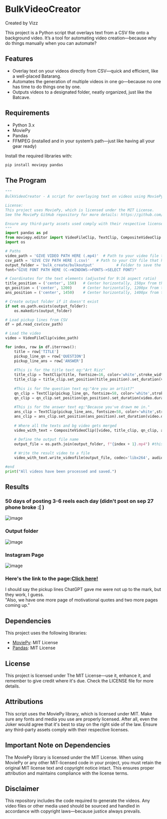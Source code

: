 # BulkVideoCreator
Created by Vizz

This project is a Python script that overlays text from a CSV file onto a background video.
It’s a tool for automating video creation—because why do things manually when you can automate?

## Features
- Overlay text on your videos directly from CSV—quick and efficient, like a well-placed Batarang.
- Automates the generation of multiple videos in one go—because no one has time to do things one by one.
- Outputs videos to a designated folder, neatly organized, just like the Batcave.

## Requirements
- Python 3.x
- MoviePy
- Pandas
- FFMPEG (installed and in your system’s path—just like having all your gear ready)

Install the required libraries with:

```bash
pip install moviepy pandas
```
## The Program
```py
"""
BulkVideoCreator - A script for overlaying text on videos using MoviePy and Pandas.

License:
This project uses MoviePy, which is licensed under the MIT License. 
See the MoviePy GitHub repository for more details: https://github.com/Zulko/moviepy

Ensure any third-party assets used comply with their respective licenses.
"""
import pandas as pd
from moviepy.editor import VideoFileClip, TextClip, CompositeVideoClip
import os

# Paths
video_path = 'GIVE VIDEO PATH HERE (.mp4)'  # Path to your video file to be put in background
csv_path = 'GIVE CSV PATH HERE (.csv)'   # Path to your CSV file that has the texts to put in the video
output_folder = 'bulk_create/bulkoutput'          # Folder to save the output videos
font="GIVE FONT PATH HERE (C->WINDOWS->FONTS->SELECT FONT)"

# Coordinates for the text elements (adjusted for 9:16 aspect ratio)
title_position = ('center', 150)   # Center horizontally, 150px from the top
qn_position = ('center', 1200)     # Center horizontally, 1200px from the top
ans_position = ('center', 1450)    # Center horizontally, 1400px from the top

# Create output folder if it doesn't exist
if not os.path.exists(output_folder):
    os.makedirs(output_folder)

# Load pickup lines from CSV
df = pd.read_csv(csv_path)

# Load the video
video = VideoFileClip(video_path)

for index, row in df.iterrows():
    title = row['TITLE']
    pickup_line_qn = row['QUESTION']
    pickup_line_ans = row['ANSWER']
    
    #This is for the title text eg:"Art Rizz"
    title_clip = TextClip(title, fontsize=16, color='white',stroke_width=2, size=(500, None),font=font)
    title_clip = title_clip.set_position(title_position).set_duration(video.duration)
    
    #This is for the question text eg:"Are you an artist?"
    qn_clip = TextClip(pickup_line_qn, fontsize=58, color='white',stroke_width=1, size=(0.8*(video.size[0]), None),font=font,method='caption')
    qn_clip = qn_clip.set_position(qn_position).set_duration(video.duration)
    
    #This is for the answer text eg:"Because you've drawn me in."
    ans_clip = TextClip(pickup_line_ans, fontsize=58, color='white',stroke_width=1, size=(0.8*(video.size[0]), None),font=font,method='caption')
    ans_clip = ans_clip.set_position(ans_position).set_duration(video.duration)
    
    # Where all the texts and bg video gets merged
    video_with_text = CompositeVideoClip([video, title_clip, qn_clip, ans_clip])

    # Define the output file name
    output_file = os.path.join(output_folder, f"{index + 1}.mp4") #this numbers videos from 1 to n
    
    # Write the result video to a file
    video_with_text.write_videofile(output_file, codec='libx264', audio_codec='aac')

#end   
print("All videos have been processed and saved.")

```
## Results
### 50 days of posting 3-6 reels each day (didn't post on sep 27 phone broke :[ )
![image](https://github.com/user-attachments/assets/a2cfba52-d9d8-4973-bba8-04848d595cbc)
### Output folder
![image](https://github.com/user-attachments/assets/3dc4f4b7-607c-4ea3-9ac8-1b7d24b30420)
### Instagram Page
![image](https://github.com/user-attachments/assets/4ce1f580-01a1-4486-bf15-5d65ef4e1e3d)

### Here's the link to the page:[Click here!](https://www.instagram.com/rizz_cat._.daily/)

I should say the pickup lines ChatGPT gave me were not up to the mark, but they work, I guess.<br>
"Also, we have one more page of motivational quotes and two more pages coming up."

## Dependencies

This project uses the following libraries:

- [MoviePy](https://github.com/Zulko/moviepy): MIT License
- [Pandas](https://pandas.pydata.org/): MIT License

## License
This project is licensed under The MIT License—use it, enhance it, and remember to give credit where it's due. Check the LICENSE file for more details.

## Attributions
This script uses the MoviePy library, which is licensed under MIT. Make sure any fonts and media you use are properly licensed. After all, even the Joker would agree that it's best to stay on the right side of the law. Ensure any third-party assets comply with their respective licenses.

## Important Note on Dependencies
The MoviePy library is licensed under the MIT License. When using MoviePy or any other MIT-licensed code in your project, you must retain the original MIT license text and copyright notice intact. This ensures proper attribution and maintains compliance with the license terms.

## Disclaimer
This repository includes the code required to generate the videos. Any video files or other media used should be sourced and handled in accordance with copyright laws—because justice always prevails.
